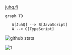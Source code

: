 [juhq.fi](https://juhq.fi)

```mermaid
graph TD

   A[JuhQ] --> B[JavaScript]
   A --> C[TypeScript]
```

![github stats](https://github-readme-stats.vercel.app/api?username=JuhQ&theme=blue-green)

![1](https://github-readme-stats.vercel.app/api/top-langs/?username=JuhQ&theme=blue-green)
